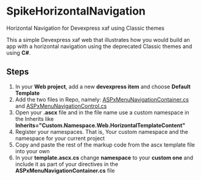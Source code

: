 # SpikeHorizontalNavigation
Horizontal Navigation for Devexpress xaf using Classic themes

This a simple Devexpress xaf web that illustrates how you would build an app with a horizontal navigation using the deprecated Classic themes and using **C#**.

## Steps
1. In your **Web project**, add a new **devexpress item** and choose **Default Template** 
2. Add the two files in Repo, namely: [ASPxMenuNavigationContainer.cs](https://github.com/NderituGithambo/SpikeHorizontalNavigation/blob/master/SpikeHorizontalNavigation.Web/ASPxMenuNavigationActionContainer.cs) and [ASPxMenuNavigationControl.cs](https://github.com/NderituGithambo/SpikeHorizontalNavigation/blob/master/SpikeHorizontalNavigation.Web/ASPxMenuNavigationControl.cs)
3. Open your **.ascx** file and in the file name use a custom namespace in the Inherits like **Inherits="Custom.Namespace.Web.HorizontalTemplateContent"**
4. Register your namespaces. That is, Your custom namespace and the namespace for your current project
5. Copy and paste the rest of the markup code from the ascx template file into your own
6. In your **template.ascx.cs** change **namespace** to your **custom one** and include it as part of your directives in the **ASPxMenuNavigationContainer.cs** file

